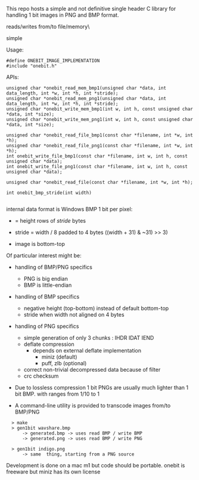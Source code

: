 This repo hosts a simple and not definitive single header C library for handling
1 bit images in PNG and BMP format.

reads/writes from/to file/memory\

simple

Usage:
```
#define ONEBIT_IMAGE_IMPLEMENTATION
#include "onebit.h" 
```

APIs:
```
unsigned char *onebit_read_mem_bmp1(unsigned char *data, int data_length, int *w, int *h, int *stride);
unsigned char *onebit_read_mem_png1(unsigned char *data, int data_length, int *w, int *h, int *stride);
unsigned char *onebit_write_mem_bmp1(int w, int h, const unsigned char *data, int *size);
unsigned char *onebit_write_mem_png1(int w, int h, const unsigned char *data, int *size);

unsigned char *onebit_read_file_bmp1(const char *filename, int *w, int *h);
unsigned char *onebit_read_file_png1(const char *filename, int *w, int *h);
int onebit_write_file_bmp1(const char *filename, int w, int h, const unsigned char *data);
int onebit_write_file_png1(const char *filename, int w, int h, const unsigned char *data);

unsigned char *onebit_read_file(const char *filename, int *w, int *h);

int onebit_bmp_stride(int width)


```

internal data format is Windows BMP 1 bit per pixel:

+ = height rows of *stride* bytes

+ stride = width / 8 padded to 4 bytes ((width + 31) & ~31) >> 3)

+ image is bottom-top

Of particular interest might be:
- handling of BMP/PNG specifics
  - PNG is big endian
  - BMP is little-endian
  
- handling of BMP specifics
   - negative height (top-bottom) instead of default bottom-top
   - stride when width not aligned on 4 bytes
 
- handling of PNG specifics
   - simple generation of only 3 chunks : IHDR IDAT IEND
  - deflate compression
     - depends on external deflate implementation
         - miniz (default)
         - puff, zlb (optional)
  - correct non-trivial decompressed data because of filter
  - crc checksum
 
- Due to lossless compression 1 bit PNGs are usually much lighter than 1 bit BMP.
  with ranges from 1/10 to 1


- A command-line utility is provided to transcode images from/to BMP/PNG
``` 
  > make
  > gen1bit wavshare.bmp
      -> generated.bmp -> uses read BMP / write BMP 
      -> generated.png -> uses read BMP / write PNG

  > gen1bit indigo.png
      -> same  thing, starting from a PNG source
```  
  
  Development is done on a mac m1 but code should be portable.
  onebit is freeware but miniz has its own license

